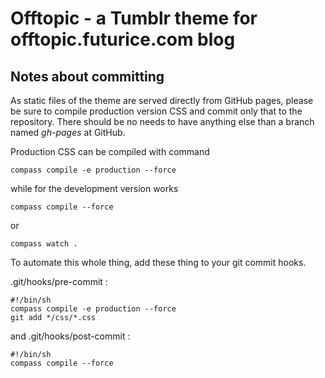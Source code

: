 Offtopic - a Tumblr theme for offtopic.futurice.com blog
=================================================================

Notes about committing
----------------------

As static files of the theme are served directly from GitHub pages, please be sure to compile production version CSS and commit only that to the repository. There should be no needs to have anything else than a branch named _gh-pages_ at GitHub.

Production CSS can be compiled with command

    compass compile -e production --force

while for the development version works

    compass compile --force

or

    compass watch .

To automate this whole thing, add these thing to your git commit hooks.

.git/hooks/pre-commit :

    #!/bin/sh
    compass compile -e production --force
    git add */css/*.css

and .git/hooks/post-commit :

    #!/bin/sh
    compass compile --force